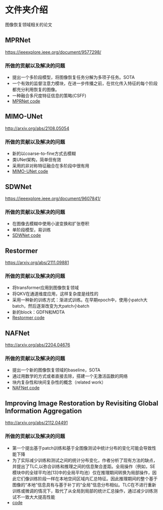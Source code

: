 # 文件夹介绍
图像恢复领域相关的论文
## MPRNet
https://ieeexplore.ieee.org/document/9577298/
### 所做的贡献以及解决的问题
+ 提出一个多阶段模型，将图像恢复任务分解为多项子任务。SOTA
+ 一个有效的监督注意力模块，在进一步传播之前，在优化传入特征的每个阶段都充分利用恢复的图像。
+ 一种融合多尺度特征信息的策略(CSFF)
+ [MPRNet code](MPRNet/MPRNet.ipynb)
## MIMO-UNet
http://arxiv.org/abs/2108.05054
### 所做的贡献以及解决的问题
+ 新的以coarse-to-fine方式去模糊
+ 类UNet架构，简单但有效
+ 采用的非对称特征融合在多阶段中很有用
+ [MIMO-UNet code](MIMO-UNet/MIMO-UNet.ipynb)
## SDWNet
https://ieeexplore.ieee.org/document/9607841/
### 所做的贡献以及解决的问题
+ 在图像去模糊中使用小波变换和扩张卷积
+ 单阶段模型，易训练
+ [SDWNet code](SDWNet/SDWNet.ipynb) 
## Restormer
https://arxiv.org/abs/2111.09881
### 所做的贡献以及解决的问题
+ 将transformer应用到图像恢复领域
+ 将QKV在通道维度应用，这样复杂度是线性的
+ 采用一种新的训练方式：渐进式训练。在早期epoch中，使用小patch大batch，然后逐渐改变为大patch小batch
+ 新的block：GDFN和MDTA
+ [Restormer code](Restormer/introduction.ipynb)
## NAFNet
http://arxiv.org/abs/2204.04676
### 所做的贡献以及解决的问题
+ 提出一个新的图像恢复领域的baseline，SOTA
+ 通过用数学的方式或者直接去除，搭建一个无激活函数的网络
+ 块内复杂性和块间复杂性的概念（related work）
+ [NAFNet code](NAFNet/introduction.ipynb)
## Improving Image Restoration by Revisiting Global Information Aggregation
http://arxiv.org/abs/2112.04491
### 所做的贡献以及解决的问题
+ 第一个提出基于patch训练和基于全图像测试中统计分布的变化可能会导致性能下降
+ 为了实际减少训练和测试之间的统计分布变化，作者分析了现有方法的缺点，并提出了TLC,以弥合训练和推理之间的信息聚合差距。全局操作（例如，SE模块中的全球平均池[13]中的全局平均池）仅在推理期间转换为局部操作，因此它们像训练阶段一样在本地空间区域内汇总特征。因此推理期间的整个基于图像的“本地”信息具有与基于补丁的“全局”信息分布相似。TLC在不进行重新训练或微调的情况下，取代了从全局到局部的统计汇总操作，通过减少训练测试不一致大大提高性能
+ [code](RGIA/introduction.ipynb)